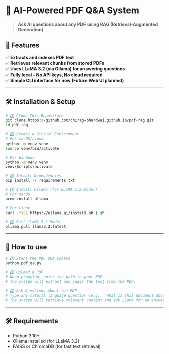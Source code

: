 # 📜 AI-Powered PDF Q&A System  
> **Ask AI questions about any PDF using RAG (Retrieval-Augmented Generation)**  

## 🚀 Features  
✅ **Extracts and indexes PDF text**  
✅ **Retrieves relevant chunks from stored PDFs**  
✅ **Uses LLaMA 3.2 (via Ollama) for answering questions**  
✅ **Fully local – No API keys, No cloud required**  
✅ **Simple CLI interface for now (Future Web UI planned)**  

---

## 🛠 Installation & Setup  

```bash
# 1️⃣ Clone This Repository  
git clone https://github.com/chirag-bhardwaj.github.io/pdf-rag.git
cd pdf-rag

# 2️⃣ Create a Virtual Environment  
# For macOS/Linux  
python -m venv venv
source venv/bin/activate

# For Windows  
python -m venv venv
venv\Scripts\activate

# 3️⃣ Install Dependencies  
pip install -r requirements.txt

# 4️⃣ Install Ollama (for LLaMA 3.2 model)  
# For macOS  
brew install ollama

# For Linux  
curl -fsSL https://ollama.ai/install.sh | sh

# 5️⃣ Pull LLaMA 3.2 Model  
ollama pull llama3.2:latest
```

---

## 📌 How to use

```bash
# 1️⃣ Start the PDF Q&A System  
python pdf_qa.py

# 2️⃣ Upload a PDF  
# When prompted, enter the path to your PDF.
# The system will extract and index the text from the PDF.

# 3️⃣ Ask Questions About the PDF  
# Type any natural language question (e.g., "What is this document about?").
# The system will retrieve relevant content and ask LLaMA for an answer.
```

---

## 🛠 Requirements

- Python 3.10+
- Ollama Installed (for LLaMA 3.2)
- FAISS or ChromaDB (for fast text retrieval)

